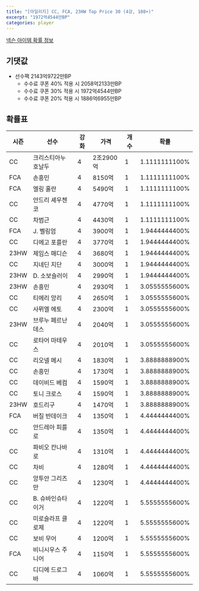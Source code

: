 ```yaml
---
title: "[마일리지] CC, FCA, 23HW Top Price 30 (4강, 108+)"
excerpt: "1972억4544만BP"
categories: player
---
```

[넥슨 아이템 확률 정보](http://iteminfo.nexon.com/probability/fco?sn=7494)

## 기댓값
- 선수팩 2143억9722만BP
  - 수수료 쿠폰 40% 적용 시 2058억2133만BP
  - 수수료 쿠폰 30% 적용 시 1972억4544만BP
  - 수수료 쿠폰 20% 적용 시 1886억6955만BP


## 확률표

|시즌|선수|강화|가격|개수|확률|
|---|---|---|---|---|---|
|CC|크리스티아누 호날두|4|2조2900억|1|1.1111111100%|
|FCA|손흥민|4|8150억|1|1.1111111100%|
|FCA|엘링 홀란|4|5490억|1|1.1111111100%|
|CC|안드리 셰우첸코|4|4770억|1|1.1111111100%|
|CC|차범근|4|4430억|1|1.1111111100%|
|FCA|J. 벨링엄|4|3900억|1|1.9444444400%|
|CC|디에고 포를란|4|3770억|1|1.9444444400%|
|23HW|제임스 매디슨|4|3680억|1|1.9444444400%|
|CC|지네딘 지단|4|3000억|1|1.9444444400%|
|23HW|D. 소보슬러이|4|2990억|1|1.9444444400%|
|23HW|손흥민|4|2930억|1|3.0555555600%|
|CC|티에리 앙리|4|2650억|1|3.0555555600%|
|CC|사뮈엘 에토|4|2300억|1|3.0555555600%|
|23HW|브루누 페르난데스|4|2040억|1|3.0555555600%|
|CC|로타어 마테우스|4|2010억|1|3.0555555600%|
|CC|리오넬 메시|4|1830억|1|3.8888888900%|
|CC|손흥민|4|1730억|1|3.8888888900%|
|CC|데이비드 베컴|4|1590억|1|3.8888888900%|
|CC|토니 크로스|4|1590억|1|3.8888888900%|
|23HW|호드리구|4|1470억|1|3.8888888900%|
|FCA|버질 반데이크|4|1350억|1|4.4444444400%|
|CC|안드레아 피를로|4|1350억|1|4.4444444400%|
|CC|파비오 칸나바로|4|1310억|1|4.4444444400%|
|CC|차비|4|1280억|1|4.4444444400%|
|CC|앙투안 그리즈만|4|1230억|1|4.4444444400%|
|CC|B. 슈바인슈타이거|4|1220억|1|5.5555555600%|
|CC|미로슬라프 클로제|4|1220억|1|5.5555555600%|
|CC|보비 무어|4|1200억|1|5.5555555600%|
|FCA|비니시우스 주니어|4|1150억|1|5.5555555600%|
|CC|디디에 드로그바|4|1060억|1|5.5555555600%|
